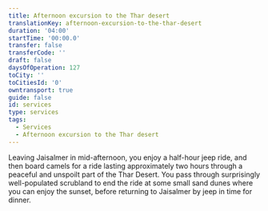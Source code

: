 ```yaml
---
title: Afternoon excursion to the Thar desert
translationKey: afternoon-excursion-to-the-thar-desert
duration: '04:00'
startTime: '00:00.0'
transfer: false
transferCode: ''
draft: false
daysOfOperation: 127
toCity: ''
toCitiesId: '0'
owntransport: true
guide: false
id: services
type: services
tags:
  - Services
  - Afternoon excursion to the Thar desert
---
```

Leaving Jaisalmer in mid-afternoon, you enjoy a half-hour jeep ride, and then board camels for a ride lasting approximately two hours through a peaceful and unspoilt part of the Thar Desert. You pass through surprisingly well-populated scrubland to end the ride at some small sand dunes where you can enjoy the sunset, before returning to Jaisalmer by jeep in time for dinner.